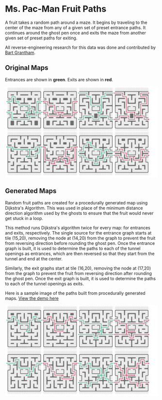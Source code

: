 
# Ms. Pac-Man Fruit Paths

A fruit takes a random path around a maze.  It begins by traveling to the center of the maze from any of a given set of preset entrance paths.  It continues around the ghost pen once and exits the maze from another given set of preset paths for exiting.

All reverse-engineering research for this data was done and contributed by [Bart Grantham](http://www.bartgrantham.com).

## Original Maps

Entrances are shown in **green**.  Exits are shown in **red**.

![mspac-paths][1]

## Generated Maps

Random fruit paths are created for a procedurally generated map using Dijkstra's Algorithm.  This was used in place of the minimum distance direction algorithm used by the ghosts to ensure that the fruit would never get stuck in a loop.  

This method runs Dijkstra's algorithm twice for every map: for entrances and exits, respectively.  The single source for the entrance graph starts at tile (15,20), removing the node at (14,20) from the graph to prevent the fruit from reversing direction before rounding the ghost pen. Once the entrance graph is built, it is used to determine the paths to each of the tunnel openings as entrances, which are then reversed so that they start from the tunnel and end at the center.

Similarly, the exit graphs start at tile (16,20), removing the node at (17,20) from the graph to prevent the fruit from reversing direction after rounding the ghost pen.  Once the exit graph is built, it is used to determine the paths to each of the tunnel openings as exits.

Here is a sample image of the paths built from procedurally generated maps.  [View the demo here](http://shaunlebron.github.com/pacman/fruit/cookie.htm)

![cookie-paths][2]

[1]: mspac_paths.png
[2]: cookie_paths.png
